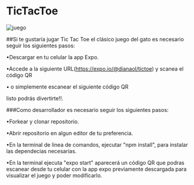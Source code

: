 # TicTacToe
![juego](https://mail.google.com/mail/u/0/#inbox/CwCPbnfCfBjmRKRxZwwDJmFKKTxZZBG?projector=1&messagePartId=0.2)

##Si te gustaría jugar Tic Tac Toe el clásico juego del gato es necesario seguir los siguientes pasos:

•Descargar en tu celular la app Expo.

•Accede a la siguiente URL(https://expo.io/@dianaol/tictoe) y scanea el código QR

• o simplemente escanear el siguiente código QR 

listo podrás divertirte!!.


###Como desarrollador es necesario seguir los siguientes pasos:

•Forkear y clonar repositorio.

•Abrir repositorio en algun editor de tu preferencia.

•En la terminal de linea de comandos, ejecutar "npm install", para instalar las dependecias necesarias.

•En la terminal ejecuta "expo start" aparecerá un código QR que podras escanear desde tu celular con la app expo previamente descargada para visualizar el juego y poder modificarlo.

